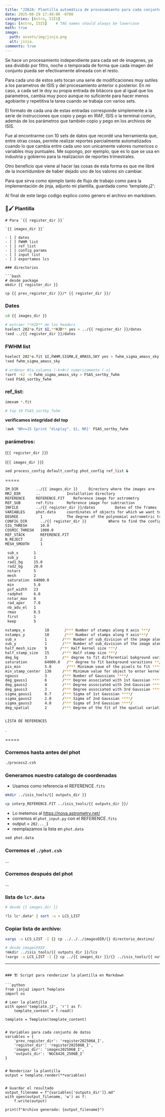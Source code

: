```yaml
---
title: "JINJA: Plantilla automática de procesamiento para cada conjunto de datos."
date: 2025-08-29 17:49:00 -0700
categories: [Astro, ISIS]
tags: [Astro, ISIS]    # TAG names should always be lowercase
math: true
image:
  path: assets/img/jinja.png
  alt: jinja.
comments: true
---
```


Se hace un procesamiento independiente para cada set de imagenes, ya sea dividido por filtro, noche o temporada de forma que cada imagen del conjunto pueda ser efectivamente alineada con el resto.

Para cada uno de estos sets tocan una serie de modificaciones muy sutiles a los parametros de ISIS y del procesamiento anterior o posterior. En mi caso, a cada set le doy su propia entrada de bitácora que al igual que los parametros, cambia muy poco aunque no suficiente para hacer menos agobiante y repetitiva la tarea cuando se trabaja con varios sets. 

El formato de cada una de estas entradas corresponde simplemente a la serie de instrucciones que copio y pego en IRAF, ISIS o la terminal común, además de los parámetros que también copio y pego en los archivos de ISIS. 

Fue al encontrarme con 10 sets de datos que recordé una herramienta que, entre otras cosas, permite realizar reportes parcialmente automatizados cuando lo que cambia entre cada uno son unicamente valores numericos o variables muy puntuales. Me supongo, por ejemplo, que es lo que se usa en industria y gobierno para la realizacion de reportes trimestrales.

Otro beneficio que viene al hacer las cosas de esta forma es que me libré de la incertidumbre de haber dejado uno de los valores sin cambiar. 

Para que sirva como ejemplo tanto de flujo de trabajo como para la implementación de jinja, adjunto mi plantilla, guardada como 'template.j2': 

Al final de este largo codigo explico como genero el archivo en markdown.

### 🎨🖌️ Plantilla

```jinja2
# Para `{{ register_dir }}`

`{{ images_dir }}`

- [ ] dates
- [ ] FWHM list
- [ ] ref_list
- [ ] config params
- [ ] input list
- [ ] exportamos lcs

### directorios

```bash
# desde package
mkdir {{ register_dir }}

cp {{ prev_register_dir }}/* {{ register_dir }}/
```

### Dates

```bash
cd {{ images_dir }}

# extraer **HJD** de los headers
hselect 202*o.fit $I,**HJD** yes > ../{{ register_dir }}/dates
!xed ../{{ register_dir }}/dates
```

### FWHM list

```bash
hselect 202*o.fit $I,FWHM,SIGMA,E_AMASS,SKY yes > fwhm_sigma_amass_sky
!xed fwhm_sigma_amass_sky

# ordenar #ta columna (-k<#>) numericamente (-n) 
!sort -k2 -n fwhm_sigma_amass_sky > FSAS_sortby_fwhm
!xed FSAS_sortby_fwhm
```

### ref_list:

```bash
imexam *.fit
```

```bash
# top 10 FSAS_sortby_fwhm
```

**verificamos integridad del top**

```python
!awk 'NR<=15 {print "display", $1, NR}' FSAS_sortby_fwhm
```


### parámetros:

(`{{ register_dir }}`) 

(`{{ images_dir }}`)

```bash
xed process_config default_config phot_config ref_list &
```

=====

```bash
IM_DIR        ../{{ images_dir }}     Directory where the images are
MRJ_DIR       ..            Installation directory
REFERENCE     REFERENCE.FIT    Reference image for astrometry
REF_SUB       ref.fits      Reference image for subtraction
INFILE        ../{{ register_dir }}/dates         Dates of the frames
VARIABLES     phot.data     coordinates of objects for which we want to make light curves
DEGREE          1           The degree of the polynomial astrometric transform between frames 
CONFIG_DIR      ../{{ register_dir }}          Where to find the configuration files
SIG_THRESH      10.0
COSMIC_THRESH   1000.0
REF_STACK       REFERENCE.FIT
N_REJECT        2
MESH_SMOOTH     1
```


```bash
 sub_x       1
 sub_y       1
 rad1_bg     15.0
 rad2_bg     20.0
 nstars      5
 mesh        2
 saturation  64000.0
 min         5.0
 psf_width   23
 radphot     6.0
 nstar_max   8
 rad_aper    7.0
 nb_adu_el   1
 rmax        0.5
 first       1
 keep        5
```

```bash
nstamps_x         10       /*** Number of stamps along X axis ***/
nstamps_y         10       /*** Number of stamps along Y axis***/
sub_x             1       /*** Number of sub_division of the image along X axis ***/
sub_y             1       /*** Number of sub_division of the image along Y axis ***/
half_mesh_size    9      /*** Half kernel size ***/
half_stamp_size   15      /*** Half stamp size ***/
deg_bg            3       /** degree to fit differential bakground variations **/
saturation        64000.0   /** degree to fit background varaitions **/
pix_min           5.0       /*** Minimum vaue of the pixels to fit *****/
min_stamp_center  130     /*** Minimum value for object to enter kernel fit *****/
ngauss            3       /*** Number of Gaussians ****/
deg_gauss1        6       /*** Degree associated with 1st Gaussian ****/
deg_gauss2        4       /*** Degree associated with 2nd Gaussian ****/
deg_gauss3        3       /*** Degree associated with 3rd Gaussian ****/
sigma_gauss1      0.7     /*** Sigma of 1st Gaussian ****/
sigma_gauss2      2.0     /*** Sigma of 2nd Gaussian ****/
sigma_gauss3      4.0     /*** Sigma of 3rd Gaussian ****/
deg_spatial       2       /*** Degree of the fit of the spatial variations of the Kernel ****/
```

```bash

LISTA DE REFERENCES

```

.

=====

### Corremos hasta antes del phot

```bash
./process2.csh
```

### Generamos nuestro catalogo de coordenadas

- Usamos como referencia el REFERENCE`.fits`

```bash
mkdir ../isis_tools/{{ outputs_dir }}

cp interp_REFERENCE.FIT ../isis_tools/{{ outputs_dir }}/
```

- Lo metemos al https://nova.astrometry.net/
- corremos el `phot_input.py` con el REFERENCE`.fits`
- output = `202..._I`
- reemplazamos la lista en `phot.data`

```bash
xed phot.data
```

### Corremos el `./phot.csh`

…

### Corremos después del phot

…

### lista de `lc*.data`

```bash
# desde {{ images_dir }}

!ls lc*.data* | sort -u > LCS_LIST
```

### Copiar lista de archivo:

```bash
xargs -a LCS_LIST -I {} cp ../../../imagesDIR/{} directorio_destino/

# desde imagesXXXX 
!mkdir ../isis_tools/{{ outputs_dir }}/lcs
!xargs -a LCS_LIST -I {} cp ../{{ images_dir }}/{} ../isis_tools/{{ outputs_dir }}/lcs
```

---
```

### 🏗️ Script para renderizar la plantilla en Markdown

```python 
from jinja2 import Template
import os

# Leer la plantilla
with open('template.j2', 'r') as f:
    template_content = f.read()

template = Template(template_content)


# Variables para cada conjunto de datos
variables = {
    'prev_register_dir': 'register202506A_I',
    'register_dir': 'register202506B_I',
    'images_dir': 'images202506B_I',
    'outputs_dir': 'NGC6426_2506B_I'
}


# Renderizar la plantilla
output = template.render(**variables)


# Guardar el resultado
output_filename = f"{variables['outputs_dir']}.md"
with open(output_filename, 'w') as f:
    f.write(output)

print(f"Archivo generado: {output_filename}")

```